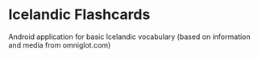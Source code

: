 Icelandic Flashcards
======================

Android application for basic Icelandic vocabulary (based on information and media from omniglot.com)
